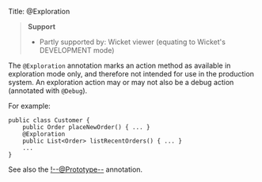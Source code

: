 Title: @Exploration

> **Support**
> 
> * Partly supported by: Wicket viewer (equating to Wicket's DEVELOPMENT mode)

The `@Exploration` annotation marks an action method as available in
exploration mode only, and therefore not intended for use in the
production system. An exploration action may or may not also be a debug
action (annotated with `@Debug`<!--, see ?-->).

For example:

    public class Customer {
        public Order placeNewOrder() { ... }
        @Exploration
        public List<Order> listRecentOrders() { ... }
        ...
    }

See also the <!--@Prototype--> annotation<!--, ?-->.

